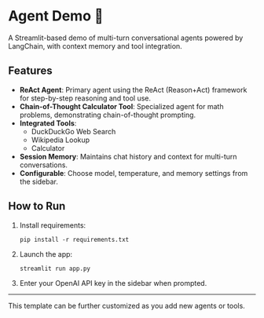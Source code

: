 # Agent Demo 🤖

A Streamlit-based demo of multi-turn conversational agents powered by LangChain, with context memory and tool integration.

## Features

- **ReAct Agent**: Primary agent using the ReAct (Reason+Act) framework for step-by-step reasoning and tool use.
- **Chain-of-Thought Calculator Tool**: Specialized agent for math problems, demonstrating chain-of-thought prompting.
- **Integrated Tools**:
  - DuckDuckGo Web Search
  - Wikipedia Lookup
  - Calculator
- **Session Memory**: Maintains chat history and context for multi-turn conversations.
- **Configurable**: Choose model, temperature, and memory settings from the sidebar.

## How to Run

1. Install requirements:
   ```
   pip install -r requirements.txt
   ```
2. Launch the app:
   ```
   streamlit run app.py
   ```
3. Enter your OpenAI API key in the sidebar when prompted.

---

This template can be further customized as you add new agents or tools.
